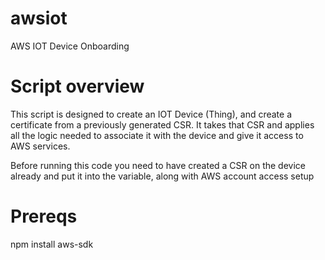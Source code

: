 # awsiot
AWS IOT Device Onboarding

# Script overview
This script is designed to create an IOT Device (Thing), and create a certificate from a previously generated CSR. It takes that CSR and applies all the logic needed to associate it with the device and give it access to AWS services.

Before running this code you need to have created a CSR on the device already and put it into the variable, along with AWS account access setup

# Prereqs

npm install aws-sdk